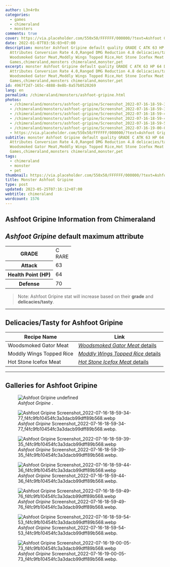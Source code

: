 ```yaml
---
author: L3n4r0x
categories:
  - games
  - chimeraland
  - monsters
comments: true
cover: https://via.placeholder.com/550x50/FFFFFF/000000/?text=Ashfoot Gripine
date: 2022-01-07T03:56:03+07:00
description: monster Ashfoot Gripine default quality GRADE C ATK 63 HP 64 DEF 70
  Attributes Conversion Rate 4.0,Ranged DMG Reduction 4.8 delicacies/tasty
  Woodsmoked Gator Meat,Moddly Wings Topped Rice,Hot Stone Icefox Meat
  Games,chimeraland,monsters chimeraland,monster,pet
excerpt: monster Ashfoot Gripine default quality GRADE C ATK 63 HP 64 DEF 70
  Attributes Conversion Rate 4.0,Ranged DMG Reduction 4.8 delicacies/tasty
  Woodsmoked Gator Meat,Moddly Wings Topped Rice,Hot Stone Icefox Meat
  Games,chimeraland,monsters chimeraland,monster,pet
id: 4967f2d7-165c-4888-8e8b-8a57b0520269
lang: en
permalink: /chimeraland/monsters/ashfoot-gripine.html
photos:
  - /chimeraland/monsters/ashfoot-gripine/Screenshot_2022-07-16-18-59-34-77_f4fc9fb10454fc3a3dacb99dff89b568.webp
  - /chimeraland/monsters/ashfoot-gripine/Screenshot_2022-07-16-18-59-39-35_f4fc9fb10454fc3a3dacb99dff89b568.webp
  - /chimeraland/monsters/ashfoot-gripine/Screenshot_2022-07-16-18-59-44-36_f4fc9fb10454fc3a3dacb99dff89b568.webp
  - /chimeraland/monsters/ashfoot-gripine/Screenshot_2022-07-16-18-59-49-76_f4fc9fb10454fc3a3dacb99dff89b568.webp
  - /chimeraland/monsters/ashfoot-gripine/Screenshot_2022-07-16-18-59-54-53_f4fc9fb10454fc3a3dacb99dff89b568.webp
  - /chimeraland/monsters/ashfoot-gripine/Screenshot_2022-07-16-19-00-05-73_f4fc9fb10454fc3a3dacb99dff89b568.webp
  - https://via.placeholder.com/550x50/FFFFFF/000000/?text=Ashfoot Gripine
subtitle: monster Ashfoot Gripine default quality GRADE C ATK 63 HP 64 DEF 70
  Attributes Conversion Rate 4.0,Ranged DMG Reduction 4.8 delicacies/tasty
  Woodsmoked Gator Meat,Moddly Wings Topped Rice,Hot Stone Icefox Meat
  Games,chimeraland,monsters chimeraland,monster,pet
tags:
  - chimeraland
  - monster
  - pet
thumbnail: https://via.placeholder.com/550x50/FFFFFF/000000/?text=Ashfoot Gripine
title: Monster Ashfoot Gripine
type: post
updated: 2023-05-25T07:16:12+07:00
webtitle: chimeraland
wordcount: 1576
---
```


<link
  rel="stylesheet"
  href="https://rawcdn.githack.com/dimaslanjaka/Web-Manajemen/870a349/css/bootstrap-5-3-0-alpha3-wrapper.css"
/>
<section id="bootstrap-wrapper">
  <div data-bs-theme="dark">
    <h2>Ashfoot Gripine Information from Chimeraland</h2>
    <h2 id="attribute"><i>Ashfoot Gripine</i> default maximum attribute</h2>
    <div class="row">
      <div class="col mb-2">
        <div class="card">
          <div class="card-body">
            <table>
              <tr>
                <th>GRADE</th>
                <td>C <br /><span class="text-primary">RARE</span></td>
              </tr>
              <tr>
                <th>Attack</th>
                <td>63</td>
              </tr>
              <tr>
                <th>Health Point (HP)</th>
                <td>64</td>
              </tr>
              <tr>
                <th>Defense</th>
                <td>70</td>
              </tr>
            </table>
          </div>
        </div>
      </div>
    </div>
    <blockquote class="bd-callout bd-callout-warning">
      Note: Ashfoot Gripine stat will increase based on their <b>grade</b> and
      <b>delicacies/tasty</b>.
    </blockquote>
    <hr />
    <h2 id="delicacies">Delicacies/Tasty for Ashfoot Gripine</h2>
    <div class="card">
      <div class="card-body">
        <div class="table-responsive">
          <table class="table table-striped">
            <thead>
              <tr>
                <th>Recipe Name</th>
                <th>Link</th>
              </tr>
            </thead>
            <tbody>
              <tr>
                <td>Woodsmoked Gator Meat</td>
                <td>
                  <a
                    href="#"
                    class="text-primary"
                    title="Click here to view recipe Woodsmoked Gator Meat details"
                    ><i>Woodsmoked Gator Meat</i> details</a
                  >
                </td>
              </tr>
              <tr>
                <td>Moddly Wings Topped Rice</td>
                <td>
                  <a
                    href="#"
                    class="text-primary"
                    title="Click here to view recipe Moddly Wings Topped Rice details"
                    ><i>Moddly Wings Topped Rice</i> details</a
                  >
                </td>
              </tr>
              <tr>
                <td>Hot Stone Icefox Meat</td>
                <td>
                  <a
                    href="#"
                    class="text-primary"
                    title="Click here to view recipe Hot Stone Icefox Meat details"
                    ><i>Hot Stone Icefox Meat</i> details</a
                  >
                </td>
              </tr>
            </tbody>
          </table>
        </div>
      </div>
    </div>
    <hr />
    <div id="gallery">
      <h2>Galleries for Ashfoot Gripine</h2>
      <div class="row">
        <div class="col-lg-6 col-12">
          <figure>
            <img
              src="https://www.webmanajemen.com/undefined"
              alt="Ashfoot Gripine undefined"
            />
            <figcaption style="word-wrap: break-word">
              <i>Ashfoot Gripine</i> .
            </figcaption>
          </figure>
        </div>
        <div class="col-lg-6 col-12">
          <figure>
            <img
              src="https://www.webmanajemen.com/chimeraland/monsters/ashfoot-gripine/Screenshot_2022-07-16-18-59-34-77_f4fc9fb10454fc3a3dacb99dff89b568.webp"
              alt="Ashfoot Gripine Screenshot_2022-07-16-18-59-34-77_f4fc9fb10454fc3a3dacb99dff89b568.webp"
            />
            <figcaption style="word-wrap: break-word">
              <i>Ashfoot Gripine</i>
              Screenshot_2022-07-16-18-59-34-77_f4fc9fb10454fc3a3dacb99dff89b568.webp.
            </figcaption>
          </figure>
        </div>
        <div class="col-lg-6 col-12">
          <figure>
            <img
              src="https://www.webmanajemen.com/chimeraland/monsters/ashfoot-gripine/Screenshot_2022-07-16-18-59-39-35_f4fc9fb10454fc3a3dacb99dff89b568.webp"
              alt="Ashfoot Gripine Screenshot_2022-07-16-18-59-39-35_f4fc9fb10454fc3a3dacb99dff89b568.webp"
            />
            <figcaption style="word-wrap: break-word">
              <i>Ashfoot Gripine</i>
              Screenshot_2022-07-16-18-59-39-35_f4fc9fb10454fc3a3dacb99dff89b568.webp.
            </figcaption>
          </figure>
        </div>
        <div class="col-lg-6 col-12">
          <figure>
            <img
              src="https://www.webmanajemen.com/chimeraland/monsters/ashfoot-gripine/Screenshot_2022-07-16-18-59-44-36_f4fc9fb10454fc3a3dacb99dff89b568.webp"
              alt="Ashfoot Gripine Screenshot_2022-07-16-18-59-44-36_f4fc9fb10454fc3a3dacb99dff89b568.webp"
            />
            <figcaption style="word-wrap: break-word">
              <i>Ashfoot Gripine</i>
              Screenshot_2022-07-16-18-59-44-36_f4fc9fb10454fc3a3dacb99dff89b568.webp.
            </figcaption>
          </figure>
        </div>
        <div class="col-lg-6 col-12">
          <figure>
            <img
              src="https://www.webmanajemen.com/chimeraland/monsters/ashfoot-gripine/Screenshot_2022-07-16-18-59-49-76_f4fc9fb10454fc3a3dacb99dff89b568.webp"
              alt="Ashfoot Gripine Screenshot_2022-07-16-18-59-49-76_f4fc9fb10454fc3a3dacb99dff89b568.webp"
            />
            <figcaption style="word-wrap: break-word">
              <i>Ashfoot Gripine</i>
              Screenshot_2022-07-16-18-59-49-76_f4fc9fb10454fc3a3dacb99dff89b568.webp.
            </figcaption>
          </figure>
        </div>
        <div class="col-lg-6 col-12">
          <figure>
            <img
              src="https://www.webmanajemen.com/chimeraland/monsters/ashfoot-gripine/Screenshot_2022-07-16-18-59-54-53_f4fc9fb10454fc3a3dacb99dff89b568.webp"
              alt="Ashfoot Gripine Screenshot_2022-07-16-18-59-54-53_f4fc9fb10454fc3a3dacb99dff89b568.webp"
            />
            <figcaption style="word-wrap: break-word">
              <i>Ashfoot Gripine</i>
              Screenshot_2022-07-16-18-59-54-53_f4fc9fb10454fc3a3dacb99dff89b568.webp.
            </figcaption>
          </figure>
        </div>
        <div class="col-lg-6 col-12">
          <figure>
            <img
              src="https://www.webmanajemen.com/chimeraland/monsters/ashfoot-gripine/Screenshot_2022-07-16-19-00-05-73_f4fc9fb10454fc3a3dacb99dff89b568.webp"
              alt="Ashfoot Gripine Screenshot_2022-07-16-19-00-05-73_f4fc9fb10454fc3a3dacb99dff89b568.webp"
            />
            <figcaption style="word-wrap: break-word">
              <i>Ashfoot Gripine</i>
              Screenshot_2022-07-16-19-00-05-73_f4fc9fb10454fc3a3dacb99dff89b568.webp.
            </figcaption>
          </figure>
        </div>
      </div>
    </div>
  </div>
</section>